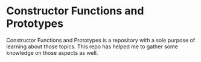 # Constructor Functions and Prototypes 
 Constructor Functions and Prototypes is a repository with a sole purpose of learning about those topics. This repo has helped me to gather some knowledge on those aspects as well.
